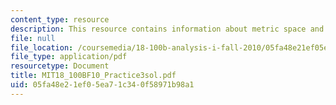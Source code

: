 ```yaml
---
content_type: resource
description: This resource contains information about metric space and Euclidean metric.
file: null
file_location: /coursemedia/18-100b-analysis-i-fall-2010/05fa48e21ef05ea71c340f58971b98a1_MIT18_100BF10_Practice3sol.pdf
file_type: application/pdf
resourcetype: Document
title: MIT18_100BF10_Practice3sol.pdf
uid: 05fa48e2-1ef0-5ea7-1c34-0f58971b98a1
---
```

